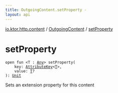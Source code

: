 ```yaml
---
title: OutgoingContent.setProperty - 
layout: api
---
```


<div class='api-docs-breadcrumbs'><a href="../index.html">io.ktor.http.content</a> / <a href="index.html">OutgoingContent</a> / <a href="./set-property.html">setProperty</a></div>

# setProperty

<div class="signature"><code><span class="keyword">open</span> <span class="keyword">fun </span><span class="symbol">&lt;</span><span class="identifier">T</span>&nbsp;<span class="symbol">:</span>&nbsp;<a href="https://kotlinlang.org/api/latest/jvm/stdlib/kotlin/-any/index.html"><span class="identifier">Any</span></a><span class="symbol">&gt;</span> <span class="identifier">setProperty</span><span class="symbol">(</span><br/>&nbsp;&nbsp;&nbsp;&nbsp;<span class="parameterName" id="io.ktor.http.content.OutgoingContent$setProperty(io.ktor.util.AttributeKey((io.ktor.http.content.OutgoingContent.setProperty.T)), io.ktor.http.content.OutgoingContent.setProperty.T)/key">key</span><span class="symbol">:</span>&nbsp;<a href="../../io.ktor.util/-attribute-key/index.html"><span class="identifier">AttributeKey</span></a><span class="symbol">&lt;</span><a href="set-property.html#T"><span class="identifier">T</span></a><span class="symbol">&gt;</span><span class="symbol">, </span><br/>&nbsp;&nbsp;&nbsp;&nbsp;<span class="parameterName" id="io.ktor.http.content.OutgoingContent$setProperty(io.ktor.util.AttributeKey((io.ktor.http.content.OutgoingContent.setProperty.T)), io.ktor.http.content.OutgoingContent.setProperty.T)/value">value</span><span class="symbol">:</span>&nbsp;<a href="set-property.html#T"><span class="identifier">T</span></a><span class="symbol">?</span><br/><span class="symbol">)</span><span class="symbol">: </span><a href="https://kotlinlang.org/api/latest/jvm/stdlib/kotlin/-unit/index.html"><span class="identifier">Unit</span></a></code></div>

Sets an extension property for this content

